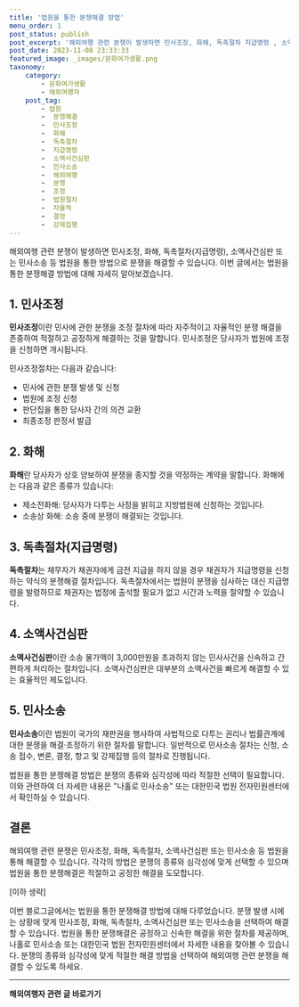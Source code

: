 ```yaml
---
title: '법원을 통한 분쟁해결 방법'
menu_order: 1
post_status: publish
post_excerpt: '해외여행 관련 분쟁이 발생하면 민사조정, 화해, 독촉절차 지급명령 , 소액사건심판 또는 민사소송 등 법원을 통한 방법으로 분쟁을 해결할 수 있습니다. 이번 글에서는 법원을 통한 분쟁해결 방법에 대해 자세히 알아보겠습니다.'
post_date: 2023-11-08 23:33:33
featured_image: _images/문화여가생활.png
taxonomy:
    category:
        - 문화여가생활
        - 해외여행자
    post_tag:
        - 법원
        -  분쟁해결
        -  민사조정
        -  화해
        -  독촉절차
        -  지급명령
        -  소액사건심판
        -  민사소송
        -  해외여행
        -  분쟁
        -  조정
        -  법원절차
        -  자율적
        -  결정
        -  강제집행
---
```



해외여행 관련 분쟁이 발생하면 민사조정, 화해, 독촉절차(지급명령), 소액사건심판 또는 민사소송 등 법원을 통한 방법으로 분쟁을 해결할 수 있습니다. 이번 글에서는 법원을 통한 분쟁해결 방법에 대해 자세히 알아보겠습니다.

## 1. 민사조정

**민사조정**이란 민사에 관한 분쟁을 조정 절차에 따라 자주적이고 자율적인 분쟁 해결을 존중하여 적절하고 공정하게 해결하는 것을 말합니다. 민사조정은 당사자가 법원에 조정을 신청하면 개시됩니다.

민사조정절차는 다음과 같습니다:
- 민사에 관한 분쟁 발생 및 신청
- 법원에 조정 신청
- 판단집을 통한 당사자 간의 의견 교환
- 최종조정 판정서 발급

## 2. 화해

**화해**란 당사자가 상호 양보하여 분쟁을 종지할 것을 약정하는 계약을 말합니다. 화해에는 다음과 같은 종류가 있습니다:

- 제소전화해: 당사자가 다투는 사정을 밝히고 지방법원에 신청하는 것입니다.
- 소송상 화해: 소송 중에 분쟁이 해결되는 것입니다.

## 3. 독촉절차(지급명령)

**독촉절차**는 채무자가 채권자에게 금전 지급을 하지 않을 경우 채권자가 지급명령을 신청하는 약식의 분쟁해결 절차입니다. 독촉절차에서는 법원이 분쟁을 심사하는 대신 지급명령을 발령하므로 채권자는 법정에 출석할 필요가 없고 시간과 노력을 절약할 수 있습니다.

## 4. 소액사건심판

**소액사건심판**이란 소송 물가액이 3,000만원을 초과하지 않는 민사사건을 신속하고 간편하게 처리하는 절차입니다. 소액사건심판은 대부분의 소액사건을 빠르게 해결할 수 있는 효율적인 제도입니다.

## 5. 민사소송

**민사소송**이란 법원이 국가의 재판권을 행사하여 사법적으로 다투는 권리나 법률관계에 대한 분쟁을 해결·조정하기 위한 절차를 말합니다. 일반적으로 민사소송 절차는 신청, 소송 접수, 변론, 결정, 항고 및 강제집행 등의 절차로 진행됩니다.

법원을 통한 분쟁해결 방법은 분쟁의 종류와 심각성에 따라 적절한 선택이 필요합니다. 이와 관련하여 더 자세한 내용은 "나홀로 민사소송" 또는 대한민국 법원 전자민원센터에서 확인하실 수 있습니다.

## 결론

해외여행 관련 분쟁은 민사조정, 화해, 독촉절차, 소액사건심판 또는 민사소송 등 법원을 통해 해결할 수 있습니다. 각각의 방법은 분쟁의 종류와 심각성에 맞게 선택할 수 있으며 법원을 통한 분쟁해결은 적절하고 공정한 해결을 도모합니다.

[이하 생략]

이번 블로그글에서는 법원을 통한 분쟁해결 방법에 대해 다루었습니다. 분쟁 발생 시에는 상황에 맞게 민사조정, 화해, 독촉절차, 소액사건심판 또는 민사소송을 선택하여 해결할 수 있습니다. 법원을 통한 분쟁해결은 공정하고 신속한 해결을 위한 절차를 제공하며, 나홀로 민사소송 또는 대한민국 법원 전자민원센터에서 자세한 내용을 찾아볼 수 있습니다. 분쟁의 종류와 심각성에 맞게 적절한 해결 방법을 선택하여 해외여행 관련 분쟁을 해결할 수 있도록 하세요.
<!-- wp:separator -->
<hr class="wp-block-separator has-alpha-channel-opacity"/>
<!-- /wp:separator -->

<!-- wp:group {"backgroundColor":"base","layout":{"type":"constrained"}} -->
<div class="wp-block-group has-base-background-color has-background"><!-- wp:paragraph {"align":"center","fontSize":"medium"} -->
<p class="has-text-align-center has-large-font-size"><strong>해외여행자 관련 글 바로가기</strong></p>
<!-- /wp:paragraph -->


<!-- wp:latest-posts
{"categories":[{"id":14870,"count":19,"description":"","link":"https://uknowlaw.com/category/%ed%95%b4%ec%99%b8%ec%97%ac%ed%96%89%ec%9e%90/","name":"해외여행자","slug":"해외여행자","taxonomy":"category","parent":0,"meta":[],"_links":{"self":[{"href":"https://uknowlaw.com/wp-json/wp/v2/categories/14870"}],"collection":[{"href":"https://uknowlaw.com/wp-json/wp/v2/categories"}],"about":[{"href":"https://uknowlaw.com/wp-json/wp/v2/taxonomies/category"}],"wp:post_type":[{"href":"https://uknowlaw.com/wp-json/wp/v2/posts?categories=14870"}],"curies":[{"name":"wp","href":"https://api.w.org/{rel}","templated":true}]}}],"postsToShow":100,"excerptLength":28,"postLayout":"grid","columns":2,"featuredImageAlign":"left","featuredImageSizeSlug":"large","fontSize":"small"} /--></div>
<!-- /wp:group -->